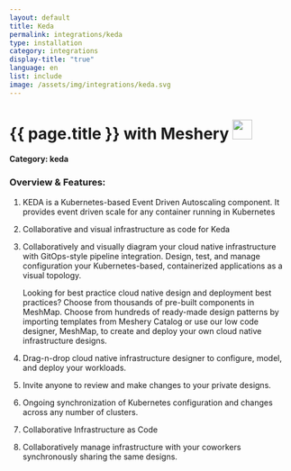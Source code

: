 ```yaml
---
layout: default
title: Keda
permalink: integrations/keda
type: installation
category: integrations
display-title: "true"
language: en
list: include
image: /assets/img/integrations/keda.svg
---
```


<h1>{{ page.title }} with Meshery <img src="{{ page.image }}" style="width: 35px; height: 35px;" /></h1>


#### Category: keda

### Overview & Features:
1.  KEDA is a Kubernetes-based Event Driven Autoscaling component. It provides event driven scale for any container running in Kubernetes 

2. Collaborative and visual infrastructure as code for Keda

4. 
    Collaboratively and visually diagram your cloud native infrastructure with GitOps-style pipeline integration. Design, test, and manage configuration your Kubernetes-based, containerized applications as a visual topology.



    Looking for best practice cloud native design and deployment best practices? Choose from thousands of pre-built components in MeshMap. Choose from hundreds of ready-made design patterns by importing templates from Meshery Catalog or use our low code designer, MeshMap, to create and deploy your own cloud native infrastructure designs.



5. Drag-n-drop cloud native infrastructure designer to configure, model, and deploy your workloads.

6. Invite anyone to review and make changes to your private designs.

7. Ongoing synchronization of Kubernetes configuration and changes across any number of clusters.

8. Collaborative Infrastructure as Code

9. Collaboratively manage infrastructure with your coworkers synchronously sharing the same designs.

